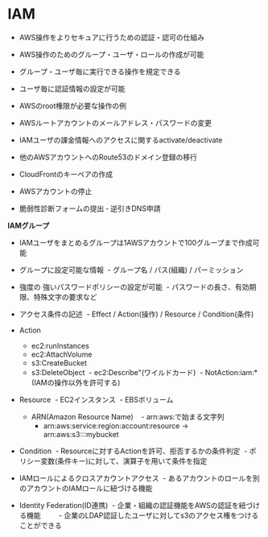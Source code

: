 # IAM

- AWS操作をよりセキュアに行うための認証・認可の仕組み
- AWS操作のためのグループ・ユーザ・ロールの作成が可能
- グループ・ユーザ毎に実行できる操作を規定できる
- ユーザ毎に認証情報の設定が可能

- AWSのroot権限が必要な操作の例
 - AWSルートアカウントのメールアドレス・パスワードの変更
 - IAMユーザの課金情報へのアクセスに関するactivate/deactivate
 - 他のAWSアカウントへのRoute53のドメイン登録の移行
 - CloudFrontのキーペアの作成
 - AWSアカウントの停止
 - 脆弱性診断フォームの提出
 ‐ 逆引きDNS申請
 
**IAMグループ**

- IAMユーザをまとめるグループは1AWSアカウントで100グループまで作成可能
- グループに設定可能な情報
  - グループ名 / パス(組織) / パーミッション
  
- 強度の 強いパスワードポリシーの設定が可能
  - パスワードの長さ、有効期限、特殊文字の要求など
 
- アクセス条件の記述
  - Effect / Action(操作) / Resource / Condition(条件)
- Action
  - ec2:runInstances
  - ec2:AttachVolume
  - s3:CreateBucket
  - s3:DeleteObject
  - ec2:Describe"(ワイルドカード)
  - NotAction:iam:* (IAMの操作以外を許可する)
  
- Resource
  - EC2インスタンス
  - EBSボリューム
  - ARN(Amazon Resource Name)
    - arn:aws:で始まる文字列
    - arn:aws:service:region:account:resource
    -> arn:aws:s3:::mybucket
   
- Condition
  - Resourceに対するActionを許可、拒否するかの条件判定
  - ポリシー変数(条件キー)に対して、演算子を用いて条件を指定
  
- IAMロールによるクロスアカウントアクセス
  - あるアカウントのロールを別のアカウントのIAMロールに紐づける機能
 
- Identity Federation(ID連携)
  - 企業・組織の認証機能をAWSの認証を紐づける機能
  　　- 企業のLDAP認証したユーザに対してs3のアクセス権をつけることができる
